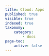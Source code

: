 ```yaml
---
title: Cloud: Apps
published: true
visible: true
indexed: true
taxonomy:
    category:
        - docs
page-toc:
    active: false
---
```


<br>
<br>
<br>
<br>
